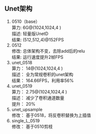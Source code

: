 Unet架构  
-------------------------------  
1. 0510（base）  
算力:  6G@(1024,1024,4 )  
描述:  轻量版UnetD  
结果:  (512,512,4)@152FPS  
2. 0512  
修改:  总体架构不变，去除add后的relu  
结果:  运行速度提升2帧FPS  
3. unet_0518  
算力： 14@(1024,1024,4 )  
描述： 全为常规卷积的unet架构  
结果： 164.66FPS，利用率56%  
4. unet_0519  
算力： 2.75@(1024,1024,4 )  
描述： 减少了卷积通道数量  
提升： 20%  
5. unet_upsample  
修改： 基于0518，将反卷积替换为上插值
6. single_L_0519  
修改： 基于0510剪枝  
